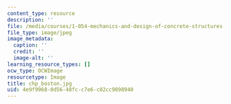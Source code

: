 ```yaml
---
content_type: resource
description: ''
file: /media/courses/1-054-mechanics-and-design-of-concrete-structures-spring-2004/4e9f99680d5648fcc7e6c02cc9898940_chp_boston.jpg
file_type: image/jpeg
image_metadata:
  caption: ''
  credit: ''
  image-alt: ''
learning_resource_types: []
ocw_type: OCWImage
resourcetype: Image
title: chp_boston.jpg
uid: 4e9f9968-0d56-48fc-c7e6-c02cc9898940
---
```

